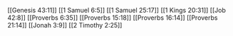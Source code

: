 [[Genesis 43:11]]
[[1 Samuel 6:5]]
[[1 Samuel 25:17]]
[[1 Kings 20:31]]
[[Job 42:8]]
[[Proverbs 6:35]]
[[Proverbs 15:18]]
[[Proverbs 16:14]]
[[Proverbs 21:14]]
[[Jonah 3:9]]
[[2 Timothy 2:25]]
